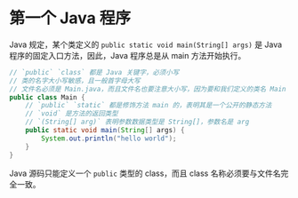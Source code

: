 # 第一个 Java 程序

Java 规定，某个类定义的 `public static void main(String[] args)` 是 Java 程序的固定入口方法，因此，Java 程序总是从 main 方法开始执行。

```java
// `public` `class` 都是 Java 关键字，必须小写
// 类的名字大小写敏感，且一般首字母大写
// 文件名必须是 Main.java，而且文件名也要注意大小写，因为要和我们定义的类名 Main 完全保持一致
public class Main {
	// `public` `static` 都是修饰方法 main 的，表明其是一个公开的静态方法
	// `void` 是方法的返回类型
	// `(String[] arg)` 表明参数数据类型是 String[]，参数名是 arg
	public static void main(String[] args) {
		System.out.println("hello world");
	}
}
```

Java 源码只能定义一个 `public` 类型的 class，而且 class 名称必须要与文件名完全一致。

